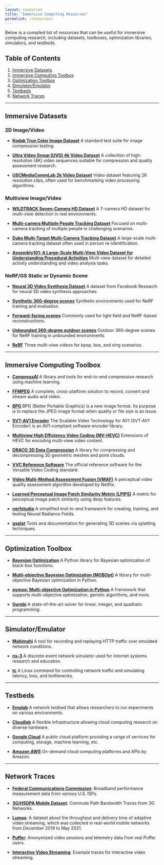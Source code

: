```yaml
---
layout: resources
title: "Immersive Computing Resources"
permalink: /resources/
---
```


Below is a compiled list of resources that can be useful for immersive computing research, including datasets, toolboxes, optimization libraries, simulators, and testbeds.

## Table of Contents
1. [Immersive Datasets](#immersive-datasets)
2. [Immersive Computing Toolbox](#immersive-computing-toolbox)
3. [Optimization Toolbox](#optimization-toolbox)
4. [Simulator/Emulator](#simulatoremulator)
5. [Testbeds](#testbeds)
6. [Network Traces](#network-traces)

---

## Immersive Datasets

### 2D Image/Video
- **<a href="https://r0k.us/graphics/kodak/">Kodak True Color Image Dataset</a>** A standard test suite for image compression testing.

- **<a href="https://ultravideo.fi/dataset.html">Ultra Video Group (UVG) 4k Video Dataset</a>**  A collection of high-resolution (4K) video sequences suitable for compression and quality assessment research.

- **<a href="https://mcl.usc.edu/mcl-jcv-dataset/">USCMediaCommLab 2k Video Dataset</a>**  Video dataset featuring 2K resolution clips, often used for benchmarking video processing algorithms.

### Multiview Image/Video
- **<a href="https://www.epfl.ch/labs/cvlab/data/data-wildtrack/">WILDTRACK Seven-Camera HD Dataset</a>**  A 7-camera HD dataset for multi-view detection in real environments.

- **<a href="https://iccv2021-mmp.github.io/">Multi-camera Multiple People Tracking Dataset</a>**  Focused on multi-camera tracking of multiple people in challenging scenarios.

- **<a href="https://exposing.ai/duke_mtmc/">Duke Multi-Target Multi-Camera Tracking Dataset</a>**  A large-scale multi-camera tracking dataset often used in person re-identification.

- **<a href="https://assembly-101.github.io">Assembly101: A Large-Scale Multi-View Video Dataset for Understanding Procedural Activities</a>**  Multi-view dataset for detailed activity understanding and video analysis tasks.

### NeRF/GS Static or Dynamic Scene
- **<a href="https://github.com/facebookresearch/Neural_3D_Video">Neural 3D Video Synthesis Dataset</a>**  A dataset from Facebook Research for neural 3D video synthesis approaches.

- **<a href="https://www.matthewtancik.com/nerf">Synthetic 360-degree scenes</a>**  Synthetic environments used for NeRF training and evaluation.

- **<a href="https://github.com/Fyusion/LLFF">Forward-facing scenes</a>**  Commonly used for light field and NeRF-based reconstructions.

- **<a href="https://jonbarron.info/mipnerf360/">Unbounded 360-degree outdoor scenes</a>**  Outdoor 360-degree scenes for NeRF training in unbounded environments.

- **<a href="https://github.com/aoliao12138/ReRF_Dataset">ReRF</a>**  Three multi-view videos for kpop, box, and sing scenarios.


---

## Immersive Computing Toolbox
- **<a href="https://interdigitalinc.github.io/CompressAI/">CompressAI</a>**  A library and tools for end-to-end compression research using machine learning.

- **<a href="https://www.ffmpeg.org/">FFMPEG</a>**  A complete, cross-platform solution to record, convert and stream audio and video.

- **<a href="https://bellard.org/bpg/">BPG</a>**  BPG (Better Portable Graphics) is a new image format. Its purpose is to replace the JPEG image format when quality or file size is an issue.

- **<a href="https://gitlab.com/AOMediaCodec/SVT-AV1">SVT-AV1 Encoder</a>**  The Scalable Video Technology for AV1 (SVT-AV1 Encoder) is an AV1-compliant software encoder library.

- **<a href="http://hevc.info/mvhevc">Multiview High Efficiency Video Coding (MV-HEVC)</a>**  Extensions of HEVC for encoding multi-view video content.

- **<a href="https://github.com/google/draco">DRACO 3D Data Compression</a>**  A library for compressing and decompressing 3D geometric meshes and point clouds.

- **<a href="https://vcgit.hhi.fraunhofer.de/jvet/VVCSoftware_VTM">VVC Reference Software</a>**  The official reference software for the Versatile Video Coding standard.

- **<a href="https://github.com/Netflix/vmaf">Video Multi-Method Assessment Fusion (VMAF)</a>**  A perceptual video quality assessment algorithm developed by Netflix.

- **<a href="https://github.com/richzhang/PerceptualSimilarity">Learned Perceptual Image Patch Similarity Metric (LPIPS)</a>**  A metric for perceptual image patch similarity using deep features.

- **<a href="https://docs.nerf.studio/">nerfstudio</a>**  A simplified end-to-end framework for creating, training, and testing Neural Radiance Fields.

- **<a href="https://docs.gsplat.studio/main/">gsplat</a>**  Tools and documentation for generating 3D scenes via splatting techniques.

---

## Optimization Toolbox
- **<a href="https://github.com/bayesian-optimization/BayesianOptimization">Bayesian Optimization</a>**  A Python library for Bayesian optimization of black-box functions.

- **<a href="https://github.com/ppgaluzio/MOBOpt">Multi-objective Bayesian Optimization (MOBOpt)</a>**  A library for multi-objective Bayesian optimization in Python.

- **<a href="https://pymoo.org/">pymoo: Multi-objective Optimization in Python</a>**  A framework that supports multi-objective optimization, genetic algorithms, and more.

- **<a href="https://www.gurobi.com/">Gurobi</a>**  A state-of-the-art solver for linear, integer, and quadratic programming.

---

## Simulator/Emulator
- **<a href="http://mahimahi.mit.edu/">Mahimahi</a>**  A tool for recording and replaying HTTP traffic over emulated network conditions.

- **<a href="https://www.nsnam.org/">ns-3</a>**  A discrete-event network simulator used for internet systems research and education.

- **<a href="https://man7.org/linux/man-pages/man8/tc.8.html">tc</a>**  A Linux command for controlling network traffic and simulating latency, loss, and bottlenecks.

---

## Testbeds
- **<a href="https://www.emulab.net/portal/frontpage.php">Emulab</a>**  A network testbed that allows researchers to run experiments on various environments.

- **<a href="https://www.cloudlab.us/">Cloudlab</a>**  A flexible infrastructure allowing cloud computing research on diverse hardware.

- **<a href="https://console.cloud.google.com/">Google Cloud</a>**  A public cloud platform providing a range of services for computing, storage, machine learning, etc.

- **<a href="https://aws.amazon.com/">Amazon AWS</a>**  On-demand cloud computing platforms and APIs by Amazon.

---

## Network Traces
- **<a href="https://www.fcc.gov/reports-research/reports/measuring-broadband-america">Federal Communications Commission</a>**: Broadband performance measurement data from various U.S. ISPs.

- **<a href="https://www.fcc.gov/reports-research/reports/measuring-broadband-america">3G/HSDPA Mobile Dataset</a>**: Commute Path Bandwidth Traces from 3G Networks.

- **<a href="https://github.com/GreenLv/Lumos">Lumos</a>**: A dataset about the throughput and delivery time of adaptive video streaming, which was collected in real-world mobile networks from December 2019 to May 2021.

- **<a href="https://puffer.stanford.edu/data-description/">Puffer</a>**: Anonymized video sessions and telemetry data from real Puffer users.

- **<a href="https://github.com/hkust-spark/ns3-sparkrtc/blob/f7025dffd2f3ef1bfeeb6c142601833ca98cec4d/examples/sample.tr">Interactive Video Streaming</a>**:  Example traces for interactive video streaming.